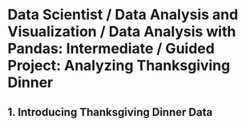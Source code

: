 # Data Scientist / Data Analysis and Visualization / Data Analysis with Pandas: Intermediate / Guided Project: Analyzing Thanksgiving Dinner

## 1. Introducing Thanksgiving Dinner Data


